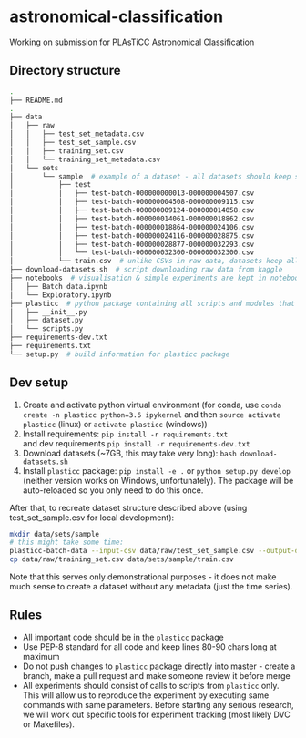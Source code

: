 # astronomical-classification
Working on submission for PLAsTiCC Astronomical Classification

## Directory structure  
```bash
.
├── README.md
.
├── data
│   ├── raw
│   │   ├── test_set_metadata.csv
│   │   ├── test_set_sample.csv
│   │   ├── training_set.csv
│   │   └── training_set_metadata.csv
│   └── sets
│       └── sample  # example of a dataset - all datasets should keep same structure
│           ├── test
│           │   ├── test-batch-000000000013-000000004507.csv
│           │   ├── test-batch-000000004508-000000009115.csv
│           │   ├── test-batch-000000009124-000000014058.csv
│           │   ├── test-batch-000000014061-000000018862.csv
│           │   ├── test-batch-000000018864-000000024106.csv
│           │   ├── test-batch-000000024116-000000028875.csv
│           │   ├── test-batch-000000028877-000000032293.csv
│           │   └── test-batch-000000032300-000000032300.csv
│           └── train.csv  # unlike CSVs in raw data, datasets keep all data joined (metadata with time series if necessary)
├── download-datasets.sh  # script downloading raw data from kaggle
├── notebooks  # visualisation & simple experiments are kept in notebooks here
│   ├── Batch data.ipynb
│   └── Exploratory.ipynb
├── plasticc  # python package containing all scripts and modules that can be imported into notebooks
│   ├── __init__.py
│   ├── dataset.py
│   └── scripts.py
├── requirements-dev.txt
├── requirements.txt
└── setup.py  # build information for plasticc package
```

## Dev setup

1. Create and activate python virtual environment (for conda, use `conda create -n plasticc python=3.6 ipykernel` and then `source activate plasticc` (linux) or `activate plasticc` (windows))  
2. Install requirements: `pip install -r requirements.txt`  
and dev requirements `pip install -r requirements-dev.txt`  
3. Download datasets (~7GB, this may take very long): `bash download-datasets.sh`  
4. Install `plasticc` package: `pip install -e .` or `python setup.py develop` 
(neither version works on Windows, unfortunately). 
The package will be auto-reloaded so you only need to do this once.  

After that, to recreate dataset structure described above (using test_set_sample.csv for local development):  
```bash
mkdir data/sets/sample  
# this might take some time:  
plasticc-batch-data --input-csv data/raw/test_set_sample.csv --output-dir data/sets/sample/test/ --input-rows 1000001  
cp data/raw/training_set.csv data/sets/sample/train.csv  
```
Note that this serves only demonstrational purposes - it does not make much sense 
to create a dataset without any metadata (just the time series).

## Rules  

- All important code should be in the `plasticc` package  
- Use PEP-8 standard for all code and keep lines 80-90 chars long at maximum  
- Do not push changes to `plasticc` package directly into master - 
create a branch, make a pull request and make someone review it before merge  
- All experiments should consist of calls to scripts from `plasticc` only. 
This will allow us to reproduce the experiment by executing same commands with same parameters. 
Before starting any serious research, we will work out specific tools for experiment tracking 
(most likely DVC or Makefiles).  
